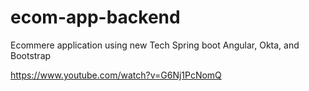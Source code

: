 # ecom-app-backend

Ecommere application using new Tech Spring boot Angular, Okta, and Bootstrap

https://www.youtube.com/watch?v=G6Nj1PcNomQ
